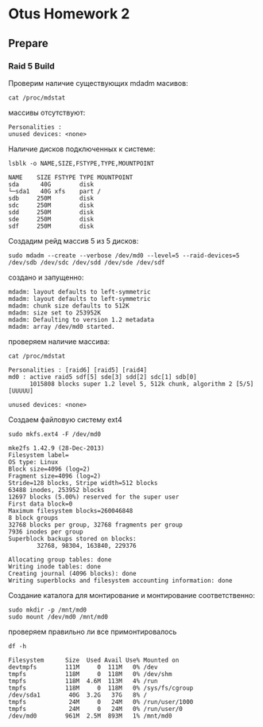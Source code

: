 # Otus Homework 2
## Prepare
### Raid 5 Build
Проверим наличие существующих mdadm масивов:
```
cat /proc/mdstat
```
массивы отсутствуют:
```
Personalities :
unused devices: <none>
```
Наличие дисков подключенных к системе:
```
lsblk -o NAME,SIZE,FSTYPE,TYPE,MOUNTPOINT
```
```
NAME    SIZE FSTYPE TYPE MOUNTPOINT
sda      40G        disk
└─sda1   40G xfs    part /
sdb     250M        disk
sdc     250M        disk
sdd     250M        disk
sde     250M        disk
sdf     250M        disk
```
Создадим рейд массив 5 из 5 дисков:
```
sudo mdadm --create --verbose /dev/md0 --level=5 --raid-devices=5 /dev/sdb /dev/sdc /dev/sdd /dev/sde /dev/sdf
```
создано и запущенно:
```
mdadm: layout defaults to left-symmetric
mdadm: layout defaults to left-symmetric
mdadm: chunk size defaults to 512K
mdadm: size set to 253952K
mdadm: Defaulting to version 1.2 metadata
mdadm: array /dev/md0 started.
```
проверяем наличие массива:
```
cat /proc/mdstat
```
```
Personalities : [raid6] [raid5] [raid4]
md0 : active raid5 sdf[5] sde[3] sdd[2] sdc[1] sdb[0]
      1015808 blocks super 1.2 level 5, 512k chunk, algorithm 2 [5/5] [UUUUU]

unused devices: <none>
```
Создаем файловую систему ext4
```
sudo mkfs.ext4 -F /dev/md0
```
```
mke2fs 1.42.9 (28-Dec-2013)
Filesystem label=
OS type: Linux
Block size=4096 (log=2)
Fragment size=4096 (log=2)
Stride=128 blocks, Stripe width=512 blocks
63488 inodes, 253952 blocks
12697 blocks (5.00%) reserved for the super user
First data block=0
Maximum filesystem blocks=260046848
8 block groups
32768 blocks per group, 32768 fragments per group
7936 inodes per group
Superblock backups stored on blocks:
        32768, 98304, 163840, 229376

Allocating group tables: done
Writing inode tables: done
Creating journal (4096 blocks): done
Writing superblocks and filesystem accounting information: done
```
Создание каталога для монтирование и монтирование соответственно:
```
sudo mkdir -p /mnt/md0
sudo mount /dev/md0 /mnt/md0
``` 
проверяем правильно ли все примонтировалось
```
df -h
```
```
Filesystem      Size  Used Avail Use% Mounted on
devtmpfs        111M     0  111M   0% /dev
tmpfs           118M     0  118M   0% /dev/shm
tmpfs           118M  4.6M  113M   4% /run
tmpfs           118M     0  118M   0% /sys/fs/cgroup
/dev/sda1        40G  3.2G   37G   8% /
tmpfs            24M     0   24M   0% /run/user/1000
tmpfs            24M     0   24M   0% /run/user/0
/dev/md0        961M  2.5M  893M   1% /mnt/md0
```

